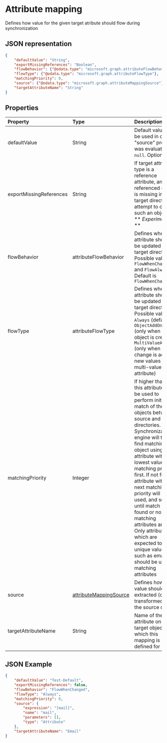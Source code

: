 # Attribute mapping

Defines how value for the given target atribute should flow during synchronization

## JSON representation

```json
{
    "defaultValue": "String",
    "exportMissingReferences": "Boolean",
    "flowBehavior": {"@odata.type": "microsoft.graph.attributeFlowBehavior"},
    "flowType": {"@odata.type": "microsoft.graph.attributeFlowType"},
    "matchingPriority": 0,
    "source": {"@odata.type": "microsoft.graph.attributeMappingSource"},
    "targetAttributeName": "String"
}
```

## Properties

| Property                  | Type                      | Description    |
|:--------------------------|:--------------------------|:---------------|
|defaultValue               | String                    |Default value to be used in case "source" property was evaluated to `null`. Optional|
|exportMissingReferences    |String                     |If target attribute type is a reference attribute, and referenced object is missing in the target directory, attempt to create such an object. ** *Experimental* **|
|flowBehavior               |attributeFlowBehavior      |Defines when this attribute should be updated in target directory. Possible values: `FlowWhenChanged` and `FlowAlways`. Default is `FlowWhenChanged` |
|flowType                   |attributeFlowType          |Defines when this attribute should be updated in target directory. Possible values: `Always` (default), `ObjectAddOnly` (only when new object is created), `MultiValueAddOnly` (only when the change is adding new values to a multi-valued attribute)  |
|matchingPriority           |Integer                    |If higher than 0, this attribute will be used to perform inital match of the objects between source and target directories. Synchronization engine will try to find matching object using attribute  with lowest value of matching priority first. If not found, attribute with the next matching priority will be used, and so on until match is found or no more matching attributes are left. Only attributes which are expected to have unique values, such as email, should be used as matching attributes|
|source                     |[attributeMappingSource](synchronization_attributeMappingSource.md)     | Defines how a value should be extracted (or transformed) from the source object |
|targetAttributeName        |String                     |Name of the attribute on the target object, which this mapping is defined for |

## JSON Example

```json
{
    "defaultValue": "Test-Default",
    "exportMissingReferences": false,
    "flowBehavior": "FlowWhenChanged",
    "flowType": "Always",
    "matchingPriority": 0,
    "source": {
        "expression": "[mail]",
        "name": "mail",
        "parameters": [],
        "type": "Attribute"
    },
    "targetAttributeName": "Email"
}
```